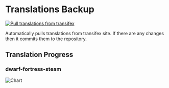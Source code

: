 # Translations Backup

[![Pull translations from transifex](https://github.com/dfint/translations-backup/actions/workflows/pull-translations.yml/badge.svg)](https://github.com/dfint/translations-backup/actions/workflows/pull-translations.yml)

Automatically pulls translations from transifex site. If there are any changes then it commits them to the repository.

## Translation Progress

### dwarf-fortress-steam

![Chart](https://quickchart.io/chart/render/sf-bf65c95a-675e-451d-98fb-0224c6b3e119)
<!--
### dwarf-fortress

![Chart](https://quickchart.io/chart/render/sf-12191091-0552-4ec5-8990-0e86c7609fd2)
-->